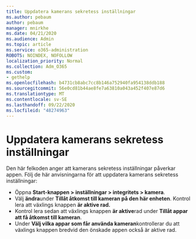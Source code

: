 ```yaml
---
title: Uppdatera kamerans sekretess inställningar
ms.author: pebaum
author: pebaum
manager: mnirkhe
ms.date: 04/21/2020
ms.audience: Admin
ms.topic: article
ms.service: o365-administration
ROBOTS: NOINDEX, NOFOLLOW
localization_priority: Normal
ms.collection: Adm_O365
ms.custom:
- gethelp
ms.openlocfilehash: b4731cb8abc7cc8b146a752940fa954138ddb188
ms.sourcegitcommit: 56e0cd81b44ae8fe7a63810a043a452f407e87d6
ms.translationtype: MT
ms.contentlocale: sv-SE
ms.lasthandoff: 09/22/2020
ms.locfileid: "48274963"
---
```

# <a name="update-your-cameras-privacy-settings"></a>Uppdatera kamerans sekretess inställningar

Den här felkoden anger att kamerans sekretess inställningar påverkar appen. Följ de här anvisningarna för att uppdatera kamerans sekretess inställningar:

- Öppna **Start-knappen > inställningar > integritets > kamera**.
- Välj **ändra**under **Tillåt åtkomst till kameran på den här enheten**. Kontrol lera att växlings knappen **är aktive rad.**
- Kontrol lera sedan att växlings knappen **är aktive**rad under **Tillåt appar att få åtkomst till kameran**.
- Under **Välj vilka appar som får använda kameran**kontrollerar du att växlings knappen bredvid den önskade appen också är aktive rad.
